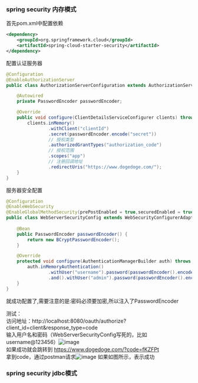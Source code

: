 

### spring security 内存模式


首先pom.xml中配置依赖
```xml
<dependency>
    <groupId>org.springframework.cloud</groupId>
    <artifactId>spring-cloud-starter-security</artifactId>
</dependency>
```

配置认证服务器

```java
@Configuration
@EnableAuthorizationServer
public class AuthorizationServerConfiguration extends AuthorizationServerConfigurerAdapter {

    @Autowired
    private PasswordEncoder passwordEncoder;

    @Override
    public void configure(ClientDetailsServiceConfigurer clients) throws Exception {
        clients.inMemory()
                .withClient("clientId")
                .secret(passwordEncoder.encode("secret"))
                // 授权类型
                .authorizedGrantTypes("authorization_code")
                // 授权范围
                .scopes("app")
                // 注册回调地址
                .redirectUris("https://www.dogedoge.com/");
    }
}
```

服务器安全配置
```java
@Configuration
@EnableWebSecurity
@EnableGlobalMethodSecurity(prePostEnabled = true,securedEnabled = true,jsr250Enabled = true)
public class WebServerSecurityConfig extends WebSecurityConfigurerAdapter {
    
    @Bean
    public PasswordEncoder passwordEncoder() {
        return new BCryptPasswordEncoder();
    }

    @Override
    protected void configure(AuthenticationManagerBuilder auth) throws Exception {
        auth.inMemoryAuthentication()
                .withUser("username").password(passwordEncoder().encode("123456")).roles("USER")
                .and().withUser("admin").password(passwordEncoder().encode("123456")).roles("ADMIN");
    }
}
```
就成功配置了,需要注意的是:密码必须要加密,所以注入了PasswordEncoder

测试：  
  访问地址：http://localhost:8080/oauth/authorize?client_id=client&response_type=code  
  输入用户名和密码（WebServerSecurityConfig写死的，比如username@123456）![image](https://github.com/thecoding/springCloudEureka/blob/master/images/oauth2/login.png)  
  如果成功就会跳转到 https://www.dogedoge.com/?code=fKZFPt  
  拿到code，通过postman请求![image](https://github.com/thecoding/springCloudEureka/blob/master/images/oauth2/postman_grant.png)
  如果如图所示，表示成功


### spring security jdbc模式